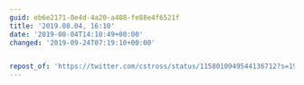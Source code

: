 ```yaml
---
guid: eb6e2171-0e4d-4a20-a408-fe88e4f6521f
title: '2019.08.04, 16:10'
date: '2019-08-04T14:10:49+00:00'
changed: '2019-09-24T07:19:10+00:00'


repost_of: 'https://twitter.com/cstross/status/1158010949544136712?s=19'
---
```


